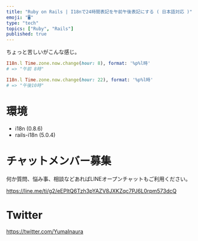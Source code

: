 ```yaml
---
title: "Ruby on Rails | I18nで24時間表記を午前午後表記にする ( 日本語対応 )"
emoji: "🖥"
type: "tech"
topics: ["Ruby", "Rails"]
published: true
---
```


ちょっと苦しいがこんな感じ。

```rb
I18n.l Time.zone.now.change(hour: 8), format: '%p%l時'
# => "午前 8時"
```

```rb
I18n.l Time.zone.now.change(hour: 22), format: '%p%l時'
# => "午後10時"
```

# 環境

- i18n (0.8.6)
- rails-i18n (5.0.4)
  








<!-- Update From Qiita API -->

# チャットメンバー募集


何か質問、悩み事、相談などあればLINEオープンチャットもご利用ください。

https://line.me/ti/g2/eEPltQ6Tzh3pYAZV8JXKZqc7PJ6L0rpm573dcQ





# Twitter


https://twitter.com/YumaInaura


<!-- Update From Qiita API -->


